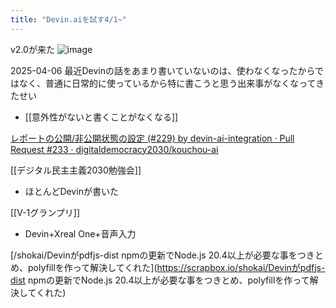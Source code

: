 ```yaml
---
title: "Devin.aiを試す4/1~"
---
```


v2.0が来た
![image](https://gyazo.com/8edfcd1b5f98ab294420408b670ec03b/thumb/1000)

2025-04-06
最近Devinの話をあまり書いていないのは、使わなくなったからではなく、普通に日常的に使っているから特に書こうと思う出来事がなくなってきたせい
- [[意外性がないと書くことがなくなる]]


[レポートの公開/非公開状態の設定 (#229) by devin-ai-integration · Pull Request #233 · digitaldemocracy2030/kouchou-ai](https://github.com/digitaldemocracy2030/kouchou-ai/pull/233)

[[デジタル民主主義2030勉強会]]
- ほとんどDevinが書いた

[[V-1グランプリ]]
- Devin+Xreal One+音声入力

[/shokai/Devinがpdfjs-dist npmの更新でNode.js 20.4以上が必要な事をつきとめ、polyfillを作って解決してくれた](https://scrapbox.io/shokai/Devinがpdfjs-dist npmの更新でNode.js 20.4以上が必要な事をつきとめ、polyfillを作って解決してくれた)
